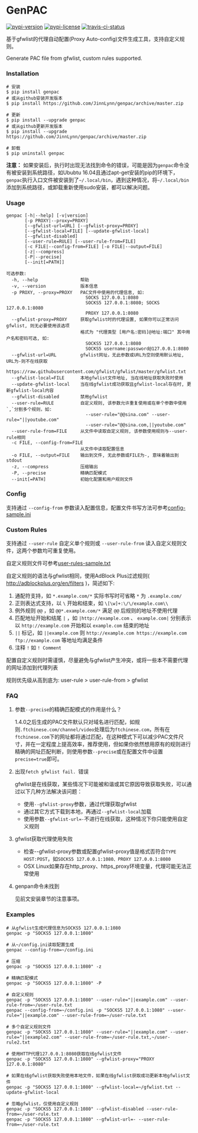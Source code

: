 # GenPAC

[![pypi-version]][pypi] [![pypi-license]][pypi] [![travis-ci-status]][travis-ci]

基于gfwlist的代理自动配置(Proxy Auto-config)文件生成工具，支持自定义规则。

Generate PAC file from gfwlist, custom rules supported. 

### Installation

```shell
# 安装
$ pip install genpac
# 或从github安装开发版本
$ pip install https://github.com/JinnLynn/genpac/archive/master.zip

# 更新
$ pip install --upgrade genpac
# 或从github更新开发版本
$ pip install --upgrade https://github.com/JinnLynn/genpac/archive/master.zip

# 卸载
$ pip uninstall genpac
```

**注意：** 如果安装后，执行时出现无法找到命令的错误，可能是因为`genpac`命令没有被安装到系统路径，如Ububtu 16.04且通过apt-get安装的pip的环境下，`genpac`执行入口文件被安装到了`~/.local/bin`，遇到这种情况，将`~/.local/bin`添加到系统路径，或卸载重新使用sudo安装，都可以解决问题。

### Usage

```
genpac [-h|--help] [-v|version]
       [-p PROXY|--proxy=PROXY]
       [--gfwlist-url=URL] [--gfwlist-proxy=PROXY]
       [--gfwlist-local=FILE] [--update-gfwlist-local]
       [--gfwlist-disabled]
       [--user-rule=RULE] [--user-rule-from=FILE]
       [-c FILE|--config-from=FILE] [-o FILE|--output=FILE]
       [-z|--compress]
       [-P|--precise]
       [--init[=PATH]]

可选参数:
  -h, --help                帮助
  -v, --version             版本信息
  -p PROXY, --proxy=PROXY   PAC文件中使用的代理信息, 如:
                              SOCKS 127.0.0.1:8080
                              SOCKS5 127.0.0.1:8080; SOCKS 127.0.0.1:8080
                              PROXY 127.0.0.1:8080
  --gfwlist-proxy=PROXY     获取gfwlist时的代理设置, 如果你可以正常访问gfwlist, 则无必要使用该选项
                            格式为 "代理类型 [用户名:密码]@地址:端口" 其中用户名和密码可选, 如:
                              SOCKS5 127.0.0.1:8080
                              SOCKS5 username:password@127.0.0.1:8080
  --gfwlist-url=URL         gfwlist网址，无此参数或URL为空则使用默认地址, URL为-则不在线获取
                              https://raw.githubusercontent.com/gfwlist/gfwlist/master/gfwlist.txt
  --gfwlist-local=FILE      本地gfwlist文件地址, 当在线地址获取失败时使用
  --update-gfwlist-local    当在线gfwlist成功获取且gfwlist-local存在时, 更新gfwlist-local内容
  --gfwlist-disabled        禁用gfwlist
  --user-rule=RULE          自定义规则, 该参数允许重复使用或在单个参数中使用`,`分割多个规则，如:
                              --user-rule="@@sina.com" --user-rule="||youtube.com"
                              --user-rule="@@sina.com,||youtube.com"
  --user-rule-from=FILE     从文件中读取自定义规则, 该参数使用规则与--user-rule相同
  -c FILE, --config-from=FILE
                            从文件中读取配置信息
  -o FILE, --output=FILE    输出到文件, 无此参数或FILE为-, 意味着输出到stdout
  -z, --compress            压缩输出
  -P, --precise             精确匹配模式
  --init[=PATH]             初始化配置和用户规则文件
```

### Config

支持通过 `--config-from` 参数读入配置信息，配置文件书写方法可参考[config-sample.ini][]

### Custom Rules

支持通过 `--user-rule` 自定义单个规则或 `--user-rule-from` 读入自定义规则文件，这两个参数均可重复使用。

自定义规则文件可参考[user-rules-sample.txt][]

自定义规则的语法与gfwlist相同，使用AdBlock Plus过滤规则( http://adblockplus.org/en/filters )，简述如下:
  
1. 通配符支持，如 `*.example.com/*` 实际书写时可省略 `*` 为 `.example.com/`
2. 正则表达式支持，以 `\` 开始和结束，如 `\[\w]+:\/\/example.com\\`
3. 例外规则 `@@` ，如 `@@*.example.com/*` 满足 `@@` 后规则的地址不使用代理
4. 匹配地址开始和结尾 `|` ，如 `|http://example.com` 、 `example.com|` 分别表示以 `http://example.com` 开始和以 `example.com` 结束的地址
5. `||` 标记，如 `||example.com` 则 `http://example.com https://example.com ftp://example.com` 等地址均满足条件
6. 注释 `!` 如 `! Comment`

配置自定义规则时需谨慎，尽量避免与gfwlist产生冲突，或将一些本不需要代理的网址添加到代理列表

规则优先级从高到底为: user-rule > user-rule-from > gfwlist

### FAQ

1. 参数`--precise`的精确匹配模式的作用是什么？

   1.4.0之后生成的PAC文件默认只对域名进行匹配，如规则`.ftchinese.com/channel/video`处理后为`ftchinese.com`，所有在`ftchinese.com`下的网址都将通过匹配，在这种模式下可以减少PAC文件尺寸，并在一定程度上提高效率，推荐使用，但如果你依然想用原有的规则进行精确的网址匹配判断，则使用参数`--precise`或在配置文件中设置`precise=true`即可。

1. 出现`fetch gfwlist fail. `错误
  
   gfwlist是在线获取，某些情况下可能被和谐或其它原因导致获取失败，可以通过以下几种方法解决该问题：
   * 使用`--gfwlist-proxy`参数，通过代理获取gfwlist
   * 通过其它方式下载到本地，再通过`--gfwlist-local`加载
   * 使用参数`--gfwlist-url=-`不进行在线获取，这种情况下你只能使用自定义规则

1. gfwlist获取代理使用失败

   * 检查--gfwlist-proxy参数或配置gfwlist-proxy值是格式否符合`TYPE HOST:POST`，如`SOCKS5 127.0.0.1:1080、PROXY 127.0.0.1:8080`
   * OSX Linux如果存在http_proxy、https_proxy环境变量，代理可能无法正常使用

1. genpan命令未找到
   
   见前文安装章节的注意事项。

### Examples

```
# 从gfwlist生成代理信息为SOCKS5 127.0.0.1:1080
genpac -p "SOCKS5 127.0.0.1:1080"

# 从~/config.ini读取配置生成
genpac --config-from=~/config.ini

# 压缩
genpac -p "SOCKS5 127.0.0.1:1080" -z

# 精确匹配模式
genpac -p "SOCKS5 127.0.0.1:1080" -P

# 自定义规则
genpac -p "SOCKS5 127.0.0.1:1080" --user-rule="||example.com" --user-rule-from=~/user-rule.txt
genpac --config-from=~/config.ini -p "SOCKS5 127.0.0.1:1080" --user-rule="||example.com" --user-rule-from=~/user-rule.txt

# 多个自定义规则文件
genpac -p "SOCKS5 127.0.0.1:1080" --user-rule="||example.com" --user-rule="||example2.com" --user-rule-from=~/user-rule.txt,~/user-rule2.txt

# 使用HTTP代理127.0.0.1:8080获取在线gfwlist文件
genpac -p "SOCKS5 127.0.0.1:1080" --gfwlist-proxy="PROXY 127.0.0.1:8080"

# 如果在线gfwlist获取失败使用本地文件，如果在线gfwlist获取成功更新本地gfwlist文件
genpac -p "SOCKS5 127.0.0.1:1080" --gfwlist-local=~/gfwlist.txt --update-gfwlist-local

# 忽略gfwlist，仅使用自定义规则
genpac -p "SOCKS5 127.0.0.1:1080" --gfwlist-disabled --user-rule-from=~/user-rule.txt
genpac -p "SOCKS5 127.0.0.1:1080" --gfwlist-url=- --user-rule-from=~/user-rule.txt
```

[gfwlist]: https://raw.githubusercontent.com/gfwlist/gfwlist/master/gfwlist.txt
[config-sample.ini]: https://github.com/JinnLynn/genpac/blob/master/genpac/res/config-sample.ini
[user-rules-sample.txt]: https://github.com/JinnLynn/genpac/blob/master/genpac/res/user-rules-sample.txt
[pypi]:             https://pypi.python.org/pypi/genpac
[travis-ci]:        https://travis-ci.org/JinnLynn/genpac
[pypi-version]:     https://img.shields.io/pypi/v/genpac.svg?style=flat&maxAge=86400
[pypi-license]:     https://img.shields.io/pypi/l/genpac.svg?style=flat&maxAge=86400
[travis-ci-status]: https://img.shields.io/travis/JinnLynn/genpac.svg?style=flat&maxAge=86400
[dev-badge]:        https://img.shields.io/badge/dev-1.4.1b1-orange.svg?style=flat&maxAge=86400